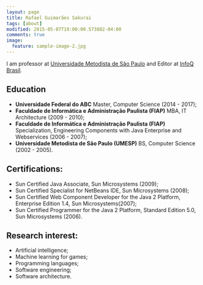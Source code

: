 ```yaml
---
layout: page
title: Rafael Guimarães Sakurai
tags: [about]
modified: 2015-05-07T19:00:00.573882-04:00
comments: true
image:
  feature: sample-image-2.jpg
---
```


I am professor at <a href="htttp://www.metodista.br">Universidade Metodista de São Paulo</a> and Editor at <a href="http://www.infoq.com/br">InfoQ Brasil</a>.

## Education
* **Universidade Federal do ABC** Master, Computer Science (2014 - 2017);
* **Faculdade de Informática e Administração Paulista (FIAP)** MBA, IT Architecture (2009 - 2010);
* **Faculdade de Informática e Administração Paulista (FIAP)** Specialization, Engineering Components with Java Enterprise and Webservices (2006 - 2007);
* **Universidade Metodista de São Paulo (UMESP)** BS, Computer Science (2002 - 2005).

## Certifications:
* Sun Certified Java Associate, Sun Microsystems (2009);
* Sun Certified Specialist for NetBeans IDE, Sun Microsystems (2008);
* Sun Certified Web Component Developer for the Java 2 Platform, Enterprise Edition 1.4, Sun Microsystems(2007);
* Sun Certified Programmer for the Java 2 Platform, Standard Edition 5.0, Sun Microsystems (2006).

## Research interest:
* Artificial intelligence;
* Machine learning for games;
* Programming languages;
* Software engineering;
* Software architecture.